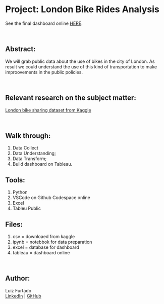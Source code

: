 # Project: London Bike Rides Analysis
See the final dashboard online [HERE](https://public.tableau.com/app/profile/luiz.furtado/viz/LondonBikeRides_16853940353450/Dashboard1?publish=yes).

<br>

## **Abstract:**

We will grab public data about the use of bikes in the city of London. As result we could understand the use of this kind of transportation to make improovements in the public policies.

<br>

## **Relevant research on the subject matter:**

[London bike sharing dataset from Kaggle](https://www.kaggle.com/datasets/hmavrodiev/london-bike-sharing-dataset)

<br>

## **Walk through:**

1. Data Collect
2. Data Understanding;
4. Data Transform;
5. Build dashboard on Tableau.

## **Tools:**

1. Python
2. VSCode on Github Codespace online
3. Excel
4. Tableu Public

## **Files:**

1. csv = downloaed from kaggle
2. ipynb = notebbok for data preparation
3. excel = database for dashboard
4. tableau = dashboard online
   
<br>

## **Author:**

Luiz Furtado <br>
[LinkedIn](https://www.linkedin.com/in/luiz-furtado-dev/) | [GitHub](https://github.com/TSLSouth)

<br>
